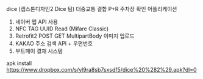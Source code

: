 dice
(캡스톤디자인2 Dice 팀) 대중교통 결합 P+R 주차장 확인 어플리케이션


1. 네이버 맵 API 사용
2. NFC TAG UUID Read (Mifare Classic)
3. Retrofit2 POST GET MultipartBody 이미지 업로드
4. KAKAO 주소 검색 API + 우편번호
5. 부트페이 결재 시스템

apk install
https://www.dropbox.com/s/yl9ra8sb7sxsdf5/dice%20%282%29.apk?dl=0
